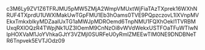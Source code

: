 c3M6Ly9ZV1Z6TFRJMU5pMW5ZMjA2WmpVMUxtWjFiaTAzTXprek16WXhNRUF4TXprdU1UWXlMakUwTGpFMU1Eb3hOams0TVE9PQpzczovL1lXVnpMVEkxTmkxblkyMDZaalUxTG1aMWJpMDROemd6TnpNMU1FQXhOekl1TVRBMUxqRXlOQzR4TWpjNk1UZ3lOemM9CnNzOi8vWVdWekxUSTFOaTFuWTIwNlpHOXVaM1JoYVhkaGJtY3VZMjl0SURFeU0yRmlZMEEwTlM0NE9DNDBNeTR6Tnpvek5EVTJOdz09